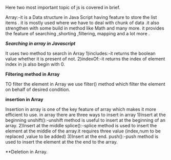 Here two most important topic of js is covered in brief.

Array:-it is a Data structure in Java Script having feature to store the list items .
it is mostly used where we have to deal with chunk of data .it also strengthen with some build in method like Math and many more.
it provides the feature of searching ,shorting ,filtering, mapping and a lot more .

***Searching in array in Javascript*** 

It uses two method to search in Array 
1)includes:-it returns the boolean value whether it is present of not.
2)indexOf:-it returns  the index of element index in js also begin with 0.

**Filtering method in Array**

TO filter the element in Array we use filter() method which filter the element on behalf of desired condition.

**insertion in Array**

Insertion in array is one of the key feature of array which makes it more efficient to use.
in array there are three ways to insert in array 
1)Insert at the beginning
unshift():-unshift method is useful to insert at the beginning of an array.
2)Insert at the middle
splice():-splice method is used to insert the element at the middle of the array.it requires three value (index,num to be replaced ,value to be added)
3)Insert at the end.
push():-push method is used to insert the element at the the end to the array.

**Deletion in Array.

